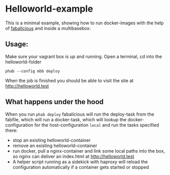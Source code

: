 # Helloworld-example

This is a minimal example, showing how to run docker-images with the help of [fabalicious](http://github.com/stmh/fablicious) and inside a multibasebox:

## Usage:

Make sure your vagrant box is up and running. Open a terminal, cd into the helloworld-folder

    phab --config mbb deploy

When the job is finished you should be able to visit the site at http://helloworld.test

## What happens under the hood

When you run ``phab deploy`` fabalicious will run the deploy-task from the fabfile, which will run a docker-task, which will lookup the docker-configuration for the host-configuration ``local`` and run the tasks specified there:

* stop an existing helloworld-container
* remove an existing helloworld-container
* run docker, pull a nginx-container and link some local paths into the box, so nginx can deliver an index.html at http://helloworld.test
* A helper script running as a sidekick with haproxy will reload the configuration automatically if a container gets started or stopped
